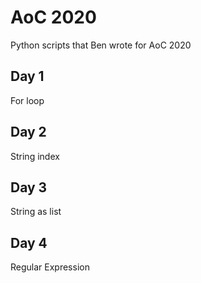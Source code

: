 # AoC 2020
Python scripts that Ben wrote for AoC 2020
## Day 1 
For loop
## Day 2
String index
## Day 3 
String as list
## Day 4
Regular Expression